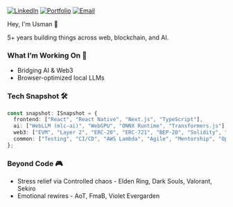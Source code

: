[![LinkedIn](https://img.shields.io/badge/LinkedIn-0077B5?style=flat&logo=linkedin&logoColor=white)](https://www.linkedin.com/in/usmankiani/)
[![Portfolio](https://img.shields.io/badge/Portfolio-000000?style=flat&logo=GitHub&logoColor=white)](https://usmankiani256.github.io)
[![Email](https://img.shields.io/badge/Email-D14836?style=flat&logo=gmail&logoColor=white)](mailto:usmankiani256@gmail.com)

Hey, I'm Usman 👋


5+ years building things across web, blockchain, and AI.

### What I’m Working On 🔭

- Bridging AI & Web3
- Browser-optimized local LLMs

### Tech Snapshot 🛠️

```ts
const snapshot: ISnapshot = {
  frontend: ["React", "React Native", "Next.js", "TypeScript"],
  ai: ["WebLLM (mlc-ai)", "WebGPU", "ONNX Runtime", "Transformers.js"],
  web3: ["EVM", "Layer 2", "ERC-20", "ERC-721", "BEP-20", "Solidity", "Tenderly"],
  common: ["Testing", "CI/CD", "AWS Lambda", "Agile", "Mentorship", "Optimization"]
};
```

### Beyond Code 🎮

- Stress relief via Controlled chaos - Elden Ring, Dark Souls, Valorant, Sekiro
- Emotional rewires - AoT, FmaB, Violet Evergarden
